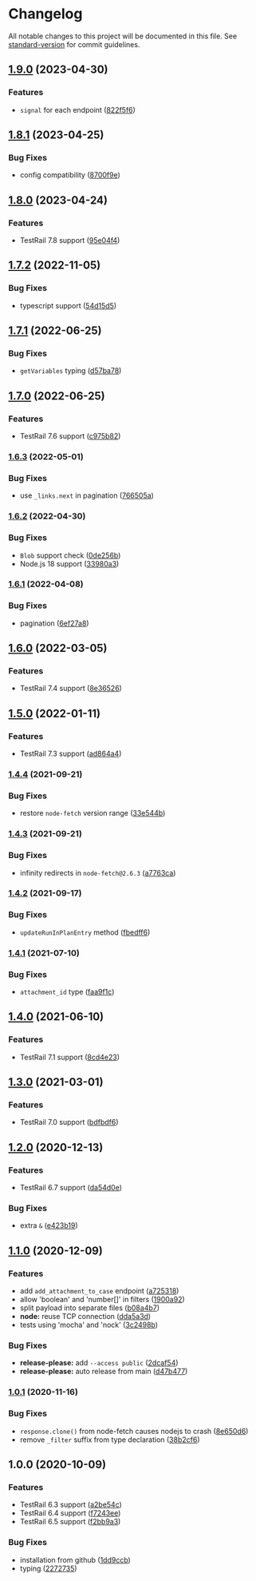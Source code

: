 # Changelog

All notable changes to this project will be documented in this file. See [standard-version](https://github.com/conventional-changelog/standard-version) for commit guidelines.

## [1.9.0](https://github.com/dlenroc/node-testrail-api/compare/v1.8.1...v1.9.0) (2023-04-30)


### Features

* `signal` for each endpoint ([822f5f6](https://github.com/dlenroc/node-testrail-api/commit/822f5f67149dff59471fed17f37afafca620b7de))

## [1.8.1](https://github.com/dlenroc/node-testrail-api/compare/v1.8.0...v1.8.1) (2023-04-25)


### Bug Fixes

* config compatibility ([8700f9e](https://github.com/dlenroc/node-testrail-api/commit/8700f9ec947ec89ff77ca3f3b0f6ba491907e6cb))

## [1.8.0](https://github.com/dlenroc/node-testrail-api/compare/v1.7.2...v1.8.0) (2023-04-24)


### Features

* TestRail 7.8 support ([95e04f4](https://github.com/dlenroc/node-testrail-api/commit/95e04f4964d502b0959c33b1c379731811164fce))

## [1.7.2](https://github.com/dlenroc/node-testrail-api/compare/v1.7.1...v1.7.2) (2022-11-05)


### Bug Fixes

* typescript support ([54d15d5](https://github.com/dlenroc/node-testrail-api/commit/54d15d5b3fa6fd671e2916f84742cef68c0c41ff))

## [1.7.1](https://github.com/dlenroc/node-testrail-api/compare/v1.7.0...v1.7.1) (2022-06-25)


### Bug Fixes

* `getVariables` typing ([d57ba78](https://github.com/dlenroc/node-testrail-api/commit/d57ba7823b3e6d97cbdcffda14ebe97f748bf2e4))

## [1.7.0](https://github.com/dlenroc/node-testrail-api/compare/v1.6.3...v1.7.0) (2022-06-25)


### Features

* TestRail 7.6 support ([c975b82](https://github.com/dlenroc/node-testrail-api/commit/c975b82921474ec2d845576ede047d4f718a938d))

### [1.6.3](https://github.com/dlenroc/node-testrail-api/compare/v1.6.2...v1.6.3) (2022-05-01)


### Bug Fixes

* use `_links.next` in pagination ([766505a](https://github.com/dlenroc/node-testrail-api/commit/766505ae99d62cb499fdf8bbf66fef822878ab29))

### [1.6.2](https://github.com/dlenroc/node-testrail-api/compare/v1.6.1...v1.6.2) (2022-04-30)


### Bug Fixes

* `Blob` support check ([0de256b](https://github.com/dlenroc/node-testrail-api/commit/0de256bce14b6a272e195ee4cb6d0a100e4167de))
* Node.js 18 support ([33980a3](https://github.com/dlenroc/node-testrail-api/commit/33980a37f96fa10f6b6b5a7251cec564b3e0d0ad))

### [1.6.1](https://github.com/dlenroc/node-testrail-api/compare/v1.6.0...v1.6.1) (2022-04-08)


### Bug Fixes

* pagination ([6ef27a8](https://github.com/dlenroc/node-testrail-api/commit/6ef27a826f5116aa40504e4b7ab74efb37956496))

## [1.6.0](https://github.com/dlenroc/node-testrail-api/compare/v1.5.0...v1.6.0) (2022-03-05)


### Features

* TestRail 7.4 support ([8e36526](https://github.com/dlenroc/node-testrail-api/commit/8e36526db30767a6c079821b4bd4523c8c2e2394))

## [1.5.0](https://www.github.com/dlenroc/node-testrail-api/compare/v1.4.4...v1.5.0) (2022-01-11)


### Features

* TestRail 7.3 support ([ad864a4](https://www.github.com/dlenroc/node-testrail-api/commit/ad864a44b4251065f3afa86a95876758be72d96e))

### [1.4.4](https://www.github.com/dlenroc/node-testrail-api/compare/v1.4.3...v1.4.4) (2021-09-21)


### Bug Fixes

* restore `node-fetch` version range ([33e544b](https://www.github.com/dlenroc/node-testrail-api/commit/33e544bbe8b2afb75fb9690216f47c335eac8698))

### [1.4.3](https://www.github.com/dlenroc/node-testrail-api/compare/v1.4.2...v1.4.3) (2021-09-21)


### Bug Fixes

* infinity redirects in `node-fetch@2.6.3` ([a7763ca](https://www.github.com/dlenroc/node-testrail-api/commit/a7763ca4e9cb541ba4c705326e4fdb400a2be13e))

### [1.4.2](https://www.github.com/dlenroc/node-testrail-api/compare/v1.4.1...v1.4.2) (2021-09-17)


### Bug Fixes

* `updateRunInPlanEntry` method ([fbedff6](https://www.github.com/dlenroc/node-testrail-api/commit/fbedff6eb241a69154bb43fde85c25fe5fbd4d58))

### [1.4.1](https://www.github.com/dlenroc/node-testrail-api/compare/v1.4.0...v1.4.1) (2021-07-10)


### Bug Fixes

* `attachment_id` type ([faa9f1c](https://www.github.com/dlenroc/node-testrail-api/commit/faa9f1c12a0b5a99707e3b79621c0aaaeaa4cb73))

## [1.4.0](https://www.github.com/dlenroc/node-testrail-api/compare/v1.3.0...v1.4.0) (2021-06-10)


### Features

* TestRail 7.1 support ([8cd4e23](https://www.github.com/dlenroc/node-testrail-api/commit/8cd4e23a43ea357b7050d13ba0efe57ef328c891))

## [1.3.0](https://www.github.com/dlenroc/node-testrail-api/compare/v1.2.0...v1.3.0) (2021-03-01)


### Features

* TestRail 7.0 support ([bdfbdf6](https://www.github.com/dlenroc/node-testrail-api/commit/bdfbdf6c0e30b6fee1b8749e7053f7a583025b6d))

## [1.2.0](https://www.github.com/dlenroc/node-testrail-api/compare/v1.1.0...v1.2.0) (2020-12-13)


### Features

* TestRail 6.7 support ([da54d0e](https://www.github.com/dlenroc/node-testrail-api/commit/da54d0e40d0f83a4c3d7941faf32d534d1479f24))


### Bug Fixes

* extra `&` ([e423b19](https://www.github.com/dlenroc/node-testrail-api/commit/e423b19119b637626d96879bdc0248f1b6c7de9d))

## [1.1.0](https://www.github.com/dlenroc/node-testrail-api/compare/v1.0.1...v1.1.0) (2020-12-09)


### Features

* add `add_attachment_to_case` endpoint ([a725318](https://www.github.com/dlenroc/node-testrail-api/commit/a725318b7fb0c9c1ebbc1148c79e9e789916f4a0))
* allow 'boolean' and 'number[]' in filters ([1900a92](https://www.github.com/dlenroc/node-testrail-api/commit/1900a92e4fbd2762f705265668e90ff7f2bf1ef9))
* split payload into separate files ([b08a4b7](https://www.github.com/dlenroc/node-testrail-api/commit/b08a4b71fc59008260bd653cb014f0de509ceed2))
* **node:** reuse TCP connection ([dda5a3d](https://www.github.com/dlenroc/node-testrail-api/commit/dda5a3d672b5b5712dceef8ea3bda0c87ff8871d))
* tests using 'mocha' and 'nock' ([3c2498b](https://www.github.com/dlenroc/node-testrail-api/commit/3c2498be14dd00e52d3af0829d670d823ca8115f))


### Bug Fixes

* **release-please:** add `--access public` ([2dcaf54](https://www.github.com/dlenroc/node-testrail-api/commit/2dcaf5451733b047142455092add7b766e4fca1a))
* **release-please:** auto release from main ([d47b477](https://www.github.com/dlenroc/node-testrail-api/commit/d47b477491fc8db4190cd8c30468a1e1af9f916e))

### [1.0.1](https://github.com/dlenroc/node-testrail-api/compare/v1.0.0...v1.0.1) (2020-11-16)


### Bug Fixes

* `response.clone()` from node-fetch causes nodejs to crash ([8e650d6](https://github.com/dlenroc/node-testrail-api/commit/8e650d63d3a948bfb3f13d9e7a0126c5216af2cb))
* remove `_filter` suffix from type declaration ([38b2cf6](https://github.com/dlenroc/node-testrail-api/commit/38b2cf6d52a82b9469de7d4df190a7a3175d74eb))

## 1.0.0 (2020-10-09)


### Features

* TestRail 6.3 support ([a2be54c](https://github.com/dlenroc/node-testrail-api/commit/a2be54c470b51910b7bc07559aa0309a1352c8f3))
* TestRail 6.4 support ([f7243ee](https://github.com/dlenroc/node-testrail-api/commit/f7243ee463ce49ea0bb12f2a97b340319494e5ed))
* TestRail 6.5 support ([f2bb9a3](https://github.com/dlenroc/node-testrail-api/commit/f2bb9a38bce98a6879b3631dd2faf37c66859415))


### Bug Fixes

* installation from github ([1dd9ccb](https://github.com/dlenroc/node-testrail-api/commit/1dd9ccb2eb893383f8a306a01831aaf3920cc161))
* typing ([2272735](https://github.com/dlenroc/node-testrail-api/commit/227273526c92f0b5cec2312710c45cd0114ebc4d))
